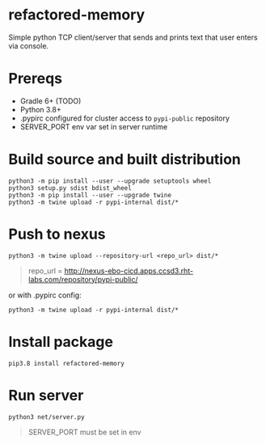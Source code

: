 # refactored-memory
Simple python TCP client/server that sends and prints text that user enters via console.

# Prereqs
* Gradle 6+ (TODO)
* Python 3.8+
* .pypirc configured for cluster access to `pypi-public` repository
* SERVER_PORT env var set in server runtime


# Build source and built distribution
```
python3 -m pip install --user --upgrade setuptools wheel
python3 setup.py sdist bdist_wheel
python3 -m pip install --user --upgrade twine
python3 -m twine upload -r pypi-internal dist/*
```

# Push to nexus
```python3 -m twine upload --repository-url <repo_url> dist/*```

> repo_url = http://nexus-ebo-cicd.apps.ccsd3.rht-labs.com/repository/pypi-public/

or with .pypirc config:

```python3 -m twine upload -r pypi-internal dist/*```
# Install package
```
pip3.8 install refactored-memory
```

# Run server
```python3 net/server.py```

> SERVER_PORT must be set in env

